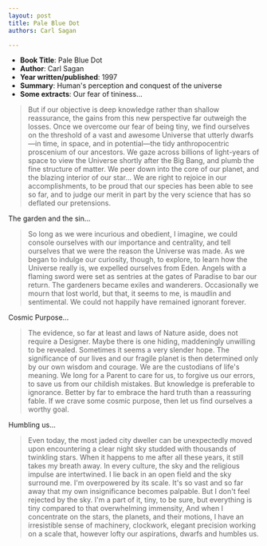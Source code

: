 ```yaml
---
layout: post
title: Pale Blue Dot
authors: Carl Sagan

---
```


- **Book Title**: Pale Blue Dot
- **Author**: Carl Sagan
- **Year written/published**: 1997
- **Summary**: Human's perception and conquest of the universe
- **Some extracts**: Our fear of tininess...

> But if our objective is deep knowledge rather than shallow reassurance, the gains from this new perspective far outweigh the losses. Once we overcome our fear of being tiny, we find ourselves on the threshold of a vast and awesome Universe that utterly dwarfs—in time, in space, and in potential—the tidy anthropocentric proscenium of our ancestors. We gaze across billions of light-years of space to view the Universe shortly after the Big Bang, and plumb the fine structure of matter. We peer down into the core of our planet, and the blazing interior of our star... We are right to rejoice in our accomplishments, to be proud that our species has been able to see so far, and to judge our merit in part by the very science that has so deflated our pretensions.

The garden and the sin...

> So long as we were incurious and obedient, I imagine, we could console ourselves with our importance and centrality, and tell ourselves that we were the reason the Universe was made. As we began to indulge our curiosity, though, to explore, to learn how the Universe really is, we expelled ourselves from Eden. Angels with a flaming sword were set as sentries at the gates of Paradise to bar our return. The gardeners became exiles and wanderers. Occasionally we mourn that lost world, but that, it seems to me, is maudlin and sentimental. We could not happily have remained ignorant forever.

Cosmic Purpose...

> The evidence, so far at least and laws of Nature aside, does not require a Designer. Maybe there is one hiding, maddeningly unwilling to be revealed. Sometimes it seems a very slender hope. The significance of our lives and our fragile planet is then determined only by our own wisdom and courage. We are the custodians of life's meaning. We long for a Parent to care for us, to forgive us our errors, to save us from our childish mistakes. But knowledge is preferable to ignorance. Better by far to embrace the hard truth than a reassuring fable. If we crave some cosmic purpose, then let us find ourselves a worthy goal.

Humbling us...

> Even today, the most jaded city dweller can be unexpectedly moved upon encountering a clear night sky studded with thousands of twinkling stars. When it happens to me after all these years, it still takes my breath away. In every culture, the sky and the religious impulse are intertwined. I lie back in an open field and the sky surround me. I'm overpowered by its scale. It's so vast and so far away that my own insignificance becomes palpable. But I don't feel rejected by the sky. I'm a part of it, tiny, to be sure, but everything is tiny compared to that overwhelming immensity, And when I concentrate on the stars, the planets, and their motions, I have an irresistible sense of machinery, clockwork, elegant precision working on a scale that, however lofty our aspirations, dwarfs and humbles us.
